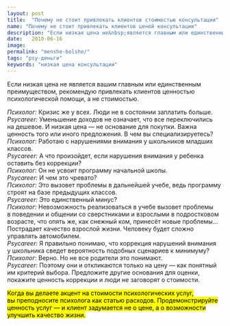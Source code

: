 ```yaml
---
layout: post
title:  "Почему не стоит привлекать клиентов стоимостью консультации"
name: "Почему не стоит привлекать клиентов ценой консультации"
description: "Если низкая цена не&nbsp;является главным или единственным преимуществом психолога, привлекайте ценностью психологической помощи, а&nbsp;не&nbsp;стоимостью."
date:   2010-06-16
image:
permalink: "menshe-bolshe/"
tags: "psy-деньги"
keywords: "низкая цена консультации"
---
```


<p>Если низкая цена не&nbsp;является вашим главным или единственным преимуществом, рекомендую привлекать клиентов ценностью психологической помощи, а&nbsp;не&nbsp;стоимостью.</p>
<p><em>Психолог:</em> Кризис&nbsp;же у&nbsp;всех. Люди не&nbsp;в&nbsp;состоянии заплатить больше.<br/>
	<em>Psycareer:</em> Уменьшение доходов не&nbsp;означает, что все переключились на&nbsp;дешевое. И&nbsp;низкая цена&nbsp;— не&nbsp;основание для покупки. Важна ценность того или иного предложения. В&nbsp;чем вы&nbsp;специализируетесь?<br/>
	<em>Психолог:</em> Работаю с&nbsp;нарушениями внимания у&nbsp;школьников младших классов.<br/>
	<em>Psycareer:</em> А&nbsp;что произойдет, если нарушения внимания у&nbsp;ребенка оставить без коррекции?<br/>
	<em>Психолог:</em> Он&nbsp;не&nbsp;усвоит программу начальной школы.<br/>
	<em>Psycareer:</em> И&nbsp;чем это чревато?<br/>
	<em>Психолог:</em> Это вызовет проблемы в&nbsp;дальнейшей учебе, ведь программу строят на&nbsp;базе предыдущих классов.<br/>
	<em>Psycareer:</em> Это единственный минус?<br/>
	<em>Психолог:</em> Невозможность реализоваться в&nbsp;учебе вызовет проблемы в&nbsp;поведении и&nbsp;общении со&nbsp;сверстниками и&nbsp;взрослыми в&nbsp;подростковом возрасте, что опять&nbsp;же, как снежный ком, принесёт новые проблемы... Пострадает качество взрослой жизни. Человеку будет сложно управлять автомобилем.<br/>
	<em>Psycareer:</em> Я&nbsp;правильно понимаю, что коррекция нарушений внимания у&nbsp;школьника сведет вероятность подобных сценариев к&nbsp;минимуму?<br/>
	<em>Психолог:</em> Верно. Но&nbsp;не&nbsp;все родители это понимают.<br/>
	<em>Psycareer:</em> Поэтому они и&nbsp;откликаются только на&nbsp;цену&nbsp;— как понятный им&nbsp;критерий выбора. Предложите другие основания для оценки, покажите ценность коррекции и&nbsp;люди не&nbsp;заговорят о&nbsp;стоимости.
</p>
<p><mark>Когда вы&nbsp;делаете акцент на&nbsp;стоимости психологических услуг, вы&nbsp;преподносите психолога как статью расходов. Продемонстрируйте ценность услуг&nbsp;— и&nbsp;клиент задумается не&nbsp;о&nbsp;цене, а&nbsp;о&nbsp;возможности улучшить качество жизни.</mark></p>
